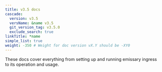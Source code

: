 ```yaml
---
title: v3.5 docs
cascade:
  version: v3.5
  versName: &name v3.5
  git_version_tag: v3.5.0
  exclude_search: true
linkTitle: *name
simple_list: true
weight: -350 # Weight for doc version vX.Y should be -XY0
---
```


These docs cover everything from setting up and running emissary ingress to its operation and usage.

